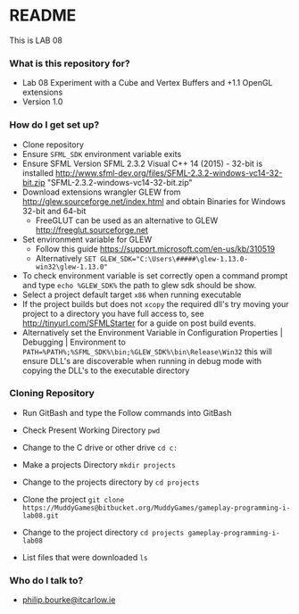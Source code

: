 # README #

This is LAB 08 

### What is this repository for? ###

* Lab 08 Experiment with a Cube and Vertex Buffers and +1.1 OpenGL extensions
* Version 1.0

### How do I get set up? ###

* Clone repository
* Ensure `SFML_SDK` environment variable exits
* Ensure SFML Version SFML 2.3.2 Visual C++ 14 (2015) - 32-bit is installed 
http://www.sfml-dev.org/files/SFML-2.3.2-windows-vc14-32-bit.zip "SFML-2.3.2-windows-vc14-32-bit.zip"
* Download extensions wrangler GLEW from http://glew.sourceforge.net/index.html and obtain Binaries for  Windows 32-bit and 64-bit
	* FreeGLUT can be used as an alternative to GLEW http://freeglut.sourceforge.net 
* Set environment variable for GLEW
	* Follow this guide https://support.microsoft.com/en-us/kb/310519
	* Alternatively `SET GLEW_SDK="C:\Users\#####\glew-1.13.0-win32\glew-1.13.0"`
* To check environment variable is set correctly open a command prompt and type `echo %GLEW_SDK%` the path to glew sdk should be show.
* Select a project default target `x86` when running executable
* If the project builds but does not `xcopy` the required dll's try moving your project to a directory you have full access to, see http://tinyurl.com/SFMLStarter for a guide on post build events.
* Alternatively set the Environment Variable in Configuration Properties | Debugging | Environment to `PATH=%PATH%;%SFML_SDK%\bin;%GLEW_SDK%\bin\Release\Win32` this will ensure DLL's are discoverable when running in debug mode with copying the DLL's to the executable directory

### Cloning Repository ###
* Run GitBash and type the Follow commands into GitBash

* Check Present Working Directory `pwd`

* Change to the C drive or other drive `cd c:`

* Make a projects Directory `mkdir projects`

* Change to the projects directory by `cd projects`

* Clone the project `git clone https://MuddyGames@bitbucket.org/MuddyGames/gameplay-programming-i-lab08.git`

* Change to the project directory `cd projects gameplay-programming-i-lab08`

* List files that were downloaded `ls`

### Who do I talk to? ###

* philip.bourke@itcarlow.ie